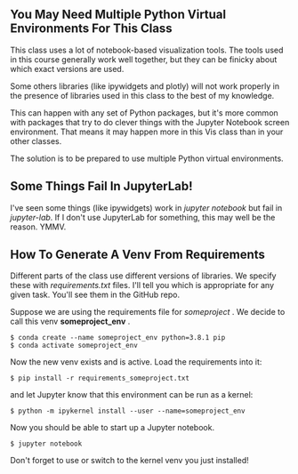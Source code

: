 ## You May Need Multiple Python Virtual Environments For This Class ##

This class uses a lot of notebook-based visualization tools.  The
tools used in this course generally work well together, but they can
be finicky about which exact versions are used.

Some others libraries (like ipywidgets and plotly) will not work
properly in the presence of libraries used in this class to the best
of my knowledge.


This can happen with any set of Python packages, but it's more common with
packages that try to do clever things with the Jupyter Notebook screen
environment.  That means it may happen more in this Vis class than in your
other classes.

The solution is to be prepared to use multiple Python virtual environments.




## Some Things Fail In JupyterLab!

I've seen some things (like ipywidgets) work in *jupyter notebook* but
fail in *jupyter-lab*.  If I don't use JupyterLab for something, this may
well be the reason.  YMMV.



## How To Generate A Venv From Requirements

Different parts of the class use different versions of libraries.
We specify these with *requirements.txt* files.  I'll tell you which is
appropriate for any given task.  You'll see them in the GitHub repo.

Suppose we are using the requirements file for *someproject* .  We decide to
call this venv **someproject_env** .
```
$ conda create --name someproject_env python=3.8.1 pip
$ conda activate someproject_env
```


Now the new venv exists and is active.  Load the requirements into it:
```
$ pip install -r requirements_someproject.txt
```
and let Jupyter know that this environment can be run as a kernel:
```
$ python -m ipykernel install --user --name=someproject_env
```


Now you should be able to start up a Jupyter notebook.
```
$ jupyter notebook
```
Don't forget to use or switch to the kernel venv you just installed!